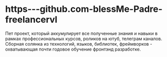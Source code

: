 # https---github.com-blessMe-Padre-freelancervl

Пет проект, который аккумулирует все полученные знания и навыки в рамках профессиональных курсов, роликов на ютуб, телеграм каналов.
Сборная солянка из технологий, языков, библиотек, фреймворков - охватывающая почти годовое обучение фронтэнд разработке.
